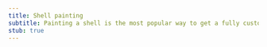 ```yaml
---
title: Shell painting
subtitle: Painting a shell is the most popular way to get a fully custom shell design.
stub: true
---
```

